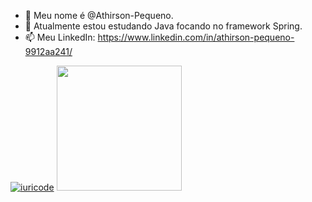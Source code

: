 - 👋 Meu nome é @Athirson-Pequeno.
- 🌱 Atualmente estou estudando Java focando no framework Spring.
- 📫 Meu LinkedIn: https://www.linkedin.com/in/athirson-pequeno-9912aa241/


[![iuricode](https://github-readme-stats.vercel.app/api/top-langs/?username=Athirson-Pequeno&hide=html&layout=compact&theme=dark)](https://github.com/anuraghazra/github-readme-stats)
<img src="https://github-readme-stats.vercel.app/api?username=Athirson-Pequeno&show_icons=true&theme=tokyonight" height="200"/>
